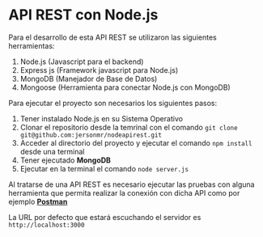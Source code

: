 # API REST con Node.js

Para el desarrollo de esta API REST se utilizaron las siguientes herramientas:
1. Node.js (Javascript para el backend)
2. Express js (Framework javascript para Node.js)
3. MongoDB (Manejador de Base de Datos)
4. Mongoose (Herramienta para conectar Node.js con MongoDB)

Para ejecutar el proyecto son necesarios los siguientes pasos:
1. Tener instalado Node.js en su Sistema Operativo
2. Clonar el repositorio desde la temrinal con el comando `git clone git@github.com:jersonmr/nodeapirest.git`
3. Acceder al directorio del proyecto y ejecutar el comando `npm install` desde una terminal
4. Tener ejecutado **MongoDB** 
5. Ejecutar en la terminal el comando `node server.js`

Al tratarse de una API REST es necesario ejecutar las pruebas con alguna herramienta que permita realizar la conexión con dicha API como por ejemplo [**Postman**](https://www.getpostman.com/)

La URL por defecto que estará escuchando el servidor es `http://localhost:3000`